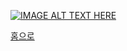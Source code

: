 [![IMAGE ALT TEXT HERE](http://i.ytimg.com/vi/j_-RWVDmf9A/0.jpg)](https://youtu.be/j_-RWVDmf9A?list=PL3YB7_Xq8qPgcB6Viq1ittfvT3XLFUnWo)

[홈으로](http://leechangyong.github.io)

